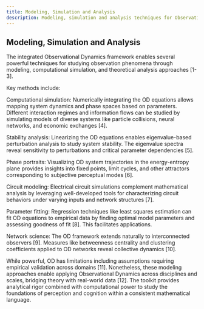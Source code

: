 ```yaml
---
title: Modeling, Simulation and Analysis
description: Modeling, simulation and analysis techniques for Observational Dynamics systems.
---
```


## Modeling, Simulation and Analysis  

The integrated Observational Dynamics framework enables several powerful techniques for studying observation phenomena through modeling, computational simulation, and theoretical analysis approaches [1-3].

Key methods include:

Computational simulation: Numerically integrating the OD equations allows mapping system dynamics and phase spaces based on parameters. Different interaction regimes and information flows can be studied by simulating models of diverse systems like particle collisions, neural networks, and economic exchanges [4].

Stability analysis: Linearizing the OD equations enables eigenvalue-based perturbation analysis to study system stability. The eigenvalue spectra reveal sensitivity to perturbations and critical parameter dependencies [5].  

Phase portraits: Visualizing OD system trajectories in the energy-entropy plane provides insights into fixed points, limit cycles, and other attractors corresponding to subjective perceptual modes [6].

Circuit modeling: Electrical circuit simulations complement mathematical analysis by leveraging well-developed tools for characterizing circuit behaviors under varying inputs and network structures [7].

Parameter fitting: Regression techniques like least squares estimation can fit OD equations to empirical data by finding optimal model parameters and assessing goodness of fit [8]. This facilitates applications.

Network science: The OD framework extends naturally to interconnected observers [9]. Measures like betweenness centrality and clustering coefficients applied to OD networks reveal collective dynamics [10].

While powerful, OD has limitations including assumptions requiring empirical validation across domains [11]. Nonetheless, these modeling approaches enable applying Observational Dynamics across disciplines and scales, bridging theory with real-world data [12]. The toolkit provides analytical rigor combined with computational power to study the foundations of perception and cognition within a consistent mathematical language.

